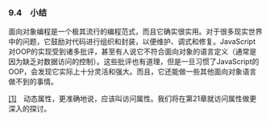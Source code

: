 ### 9.4　小结

面向对象编程是一个极其流行的编程范式，而且它确实很实用。对于很多现实世界中的问题，它鼓励对代码进行组织和封装，以便维护、调式和修复。JavaScript对OOP的实现受到诸多批评，甚至有人说它不符合面向对象的语言定义（通常是因为缺乏对数据访问的控制）。这些批评也有道理，但是一旦习惯了JavaScript的OOP，会发现它实际上十分灵活和强大。而且，它还能做一些其他面向对象语言做不到的事情。

<a class="my_markdown" href="['#ac91']">[1]</a>　动态属性，更准确地说，应该叫访问属性。我们将在第21章就访问属性做更深入的探讨。



